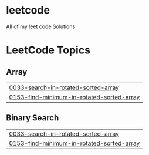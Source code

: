 # leetcode
All of my leet code Solutions

<!---LeetCode Topics Start-->
# LeetCode Topics
## Array
|  |
| ------- |
| [0033-search-in-rotated-sorted-array](https://github.com/Shishir3D/leetcode/tree/master/0033-search-in-rotated-sorted-array) |
| [0153-find-minimum-in-rotated-sorted-array](https://github.com/Shishir3D/leetcode/tree/master/0153-find-minimum-in-rotated-sorted-array) |
## Binary Search
|  |
| ------- |
| [0033-search-in-rotated-sorted-array](https://github.com/Shishir3D/leetcode/tree/master/0033-search-in-rotated-sorted-array) |
| [0153-find-minimum-in-rotated-sorted-array](https://github.com/Shishir3D/leetcode/tree/master/0153-find-minimum-in-rotated-sorted-array) |
<!---LeetCode Topics End-->